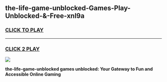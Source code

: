 
## the-life-game-unblocked-Games-Play-Unblocked-&-Free-xnl9a
<h3>
<a href="https://premium76.site?title=the-life-game-unblocked&ref=24A">CLICK TO PLAY</a></h3>
<hr>

<h3>
<a href="https://premium76.site?title=the-life-game-unblocked&ref=24A">CLICK 2 PLAY</a>
  
</h3>

<a href="https://premium76.site?title=the-life-game-unblocked&ref=24A"><img src="https://clearcache.store/games.png"></a>


**the-life-game-unblocked games unblocked: Your Gateway to Fun and Accessible Online Gaming**
